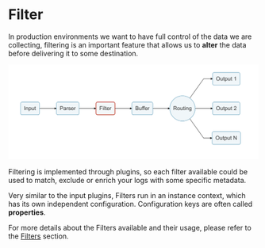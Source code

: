 # Filter

In production environments we want to have full control of the data we are collecting, filtering is an important feature that allows us to **alter** the data before delivering it to some destination.

![](../.gitbook/assets/logging_pipeline_filter%20%281%29%20%282%29%20%282%29.png)

Filtering is implemented through plugins, so each filter available could be used to match, exclude or enrich your logs with some specific metadata.

Very similar to the input plugins, Filters run in an instance context, which has its own independent configuration. Configuration keys are often called **properties**.

For more details about the Filters available and their usage, please refer to the [Filters](../filter/) section.

